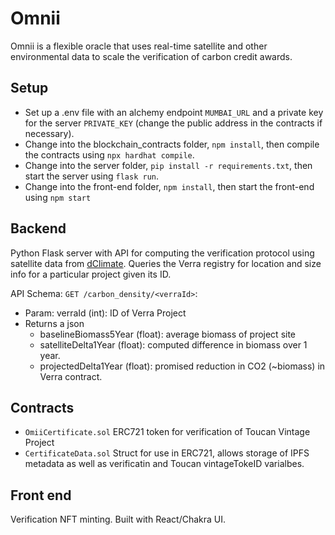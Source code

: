 # Omnii

Omnii is a flexible oracle that uses real-time satellite and other environmental data to scale the verification of carbon credit awards.

## Setup
- Set up a .env file with an alchemy endpoint `MUMBAI_URL` and a private key for the server `PRIVATE_KEY` (change the public address in the contracts if necessary).
- Change into the blockchain_contracts folder, `npm install`, then compile the contracts using `npx hardhat compile`.
- Change into the server folder, `pip install -r requirements.txt`, then start the server using `flask run`.
- Change into the front-end folder, `npm install`, then start the front-end using `npm start`

## Backend

Python Flask server with API for computing the verification protocol using satellite data from [dClimate](https://www.dclimate.net/). Queries the Verra registry for location and size info for a particular project given its ID. 

API Schema:
`GET /carbon_density/<verraId>`:
- Param: verraId (int): ID of Verra Project
- Returns a json 
  - baselineBiomass5Year (float): average biomass of project site 
  - satelliteDelta1Year (float): computed difference in biomass over 1 year.
  - projectedDelta1Year (float): promised reduction in CO2 (~biomass) in Verra contract. 


## Contracts

- `OmiiCertificate.sol`
 ERC721 token for verification of Toucan Vintage Project
- `CertificateData.sol`
Struct for use in ERC721, allows storage of IPFS metadata as well as verificatin and Toucan vintageTokeID varialbes.

## Front end

Verification NFT minting. Built with React/Chakra UI.

